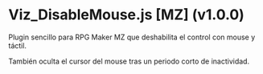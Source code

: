 # Viz_DisableMouse.js [MZ] (v1.0.0)

Plugin sencillo para RPG Maker MZ que deshabilita el control con mouse y táctil.

También oculta el cursor del mouse tras un periodo corto de inactividad.